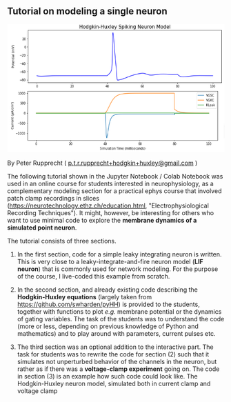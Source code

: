 ## Tutorial on modeling a single neuron


<p align="center">
  <img width="566" height="296" src="https://github.com/PTRRupprecht/Hodgkin-Huxley-CC-VC/blob/main/HH_examples.png">
</p>


By Peter Rupprecht ( p.t.r.rupprecht+hodgkin+huxley@gmail.com )

The following tutorial shown in the Jupyter Notebook / Colab Notebook was used in an online course for students interested in neurophysiology, as a complementary modeling section for a practical ephys course that involved patch clamp recordings in slices (https://neurotechnology.ethz.ch/education.html, "Electrophysiological Recording Techniques"). It might, however, be interesting for others who want to use minimal code to explore the **membrane dynamics of a simulated point neuron**.


The tutorial consists of three sections.

1. In the first section, code for a simple leaky integrating neuron is written. This is very close to a leaky-integrate-and-fire neuron model (**LIF neuron**) that is commonly used for network modeling. For the purpose of the course, I live-coded this example from scratch.

2. In the second section, and already existing code describing the **Hodgkin-Huxley equations** (largely taken from https://github.com/swharden/pyHH) is provided to the students, together with functions to plot *e.g.* membrane potential or the dynamics of gating variables. The task of the students was to understand the code (more or less, depending on previous knowledge of Python and mathematics) and to play around with parameters, current pulses etc.

3. The third section was an optional addition to the interactive part. The task for students was to rewrite the code for section (2) such that it simulates not unperturbed behavior of the channels in the neuron, but rather as if there was a **voltage-clamp experiment** going on. The code in section (3) is an example how such code could look like.
The Hodgkin-Huxley neuron model, simulated both in current clamp and voltage clamp

